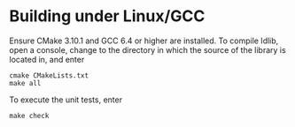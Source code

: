 # Building under Linux/GCC

Ensure CMake 3.10.1 and GCC 6.4 or higher are installed.
To compile Idlib, open a console, change to the directory in which the source of the library is located in, and enter
```
cmake CMakeLists.txt
make all
```
To execute the unit tests, enter
```
make check
```
